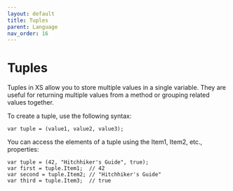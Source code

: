 ```yaml
---
layout: default
title: Tuples
parent: Language
nav_order: 16
---
```


# Tuples

Tuples in XS allow you to store multiple values in a single variable. They are useful for returning multiple values from a method or grouping related values together.

To create a tuple, use the following syntax:

```xs
var tuple = (value1, value2, value3);
```

You can access the elements of a tuple using the Item1, Item2, etc., properties:

```xs
var tuple = (42, "Hitchhiker's Guide", true);
var first = tuple.Item1;  // 42
var second = tuple.Item2; // "Hitchhiker's Guide"
var third = tuple.Item3;  // true
```
